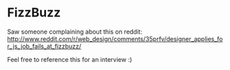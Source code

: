 # FizzBuzz
Saw someone complaining about this on reddit: http://www.reddit.com/r/web_design/comments/35prfv/designer_applies_for_js_job_fails_at_fizzbuzz/

Feel free to reference this for an interview :)
